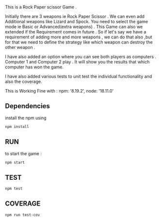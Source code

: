This is a Rock Paper scissor Game .

Initially there are 3 weapons ie Rock Paper Scissor . We can even add Additional weapons like Lizard and Spock.
You need to select the game mode ie Basic or Advanced(extra weapons) . 
This Game can also we extended if the Requirement comes in future . So if let's say we have a requirement of adding more and more weapons ,  we can do that also ,but for that we need to define the strategy like which weapon can destroy the other weapon . 

I have also added an option where you can see both players as computers . Computer 1 and Computer 2 play . It will show you the results that which computer has won the game. 


I have also added various tests to unit test the individual functionality and also the coverage.


This is Working Fine with :
npm: '8.19.2',
node: '18.11.0'

## Dependencies    
install the npm using 
```sh
npm install
```

## RUN
to start the game :
```sh
npm start
```

## TEST
```sh
npm test
```

## COVERAGE
```sh
npm run test-cov
```


